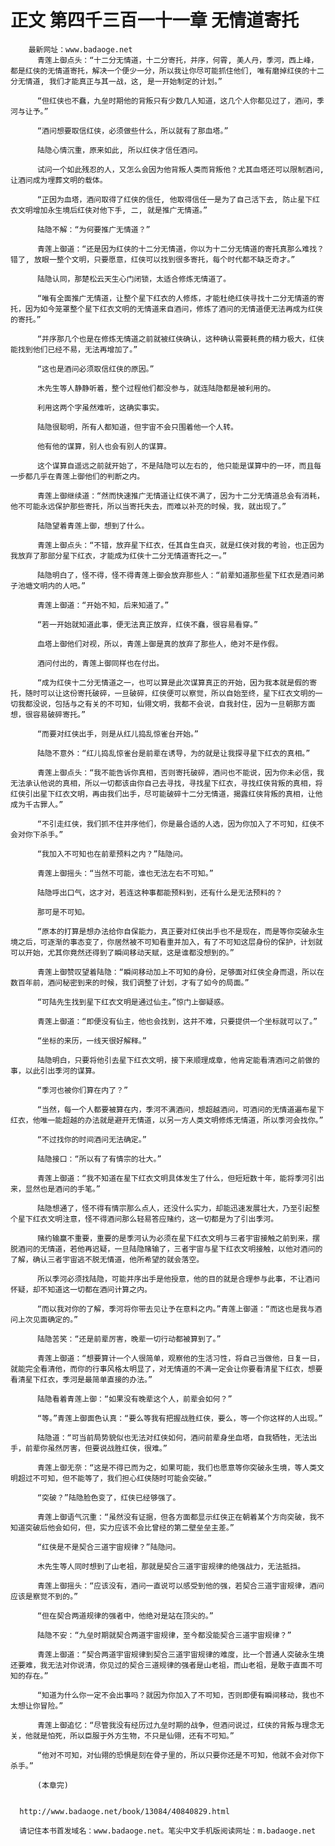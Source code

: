 # 正文 第四千三百一十一章 无情道寄托
        最新网址：www.badaoge.net
          青莲上御点头：“十二分无情道，十二分寄托，并序，何霄, 美人丹，季河，西上峰，都是红侠的无情道寄托，解决一个便少一分，所以我让你尽可能抓住他们, 唯有磨掉红侠的十二分无情道, 我们才能真正与其一战，这, 是一开始制定的计划。”
      
          “但红侠也不蠢，九垒时期他的背叛只有少数几人知道，这几个人你都见过了，酒问，季河与让予。”
      
          “酒问想要取信红侠，必须做些什么，所以就有了那血塔。”
      
          陆隐心情沉重，原来如此, 所以红侠才信任酒问。
      
          试问一个如此残忍的人，又怎么会因为他背叛人类而背叛他？尤其血塔还可以限制酒问, 让酒问成为埋葬文明的载体。
      
          “正因为血塔，酒问取得了红侠的信任, 他取得信任一是为了自己活下去, 防止星下红衣文明增加永生境后红侠对他下手, 二, 就是推广无情道。”
      
          陆隐不解：“为何要推广无情道？”
      
          青莲上御道：“还是因为红侠的十二分无情道，你以为十二分无情道的寄托真那么难找？错了, 放眼一整个文明，只要愿意，红侠可以找到很多寄托，每个时代都不缺乏奇才。”
      
          陆隐认同，那楚松云天生心门闭锁，太适合修炼无情道了。
      
          “唯有全面推广无情道，让整个星下红衣的人修炼，才能杜绝红侠寻找十二分无情道的寄托，因为如今笼罩整个星下红衣文明的无情道来自酒问，修炼了酒问的无情道便无法再成为红侠的寄托。”
      
          “并序那几个也是在修炼无情道之前就被红侠确认，这种确认需要耗费的精力极大，红侠能找到他们已经不易，无法再增加了。”
      
          “这也是酒问必须取信红侠的原因。”
      
          木先生等人静静听着，整个过程他们都没参与，就连陆隐都是被利用的。
      
          利用这两个字虽然难听，这确实事实。
      
          陆隐很聪明，所有人都知道，但宇宙不会只围着他一个人转。
      
          他有他的谋算，别人也会有别人的谋算。
      
          这个谋算自遥远之前就开始了，不是陆隐可以左右的, 他只能是谋算中的一环，而且每一步都几乎在青莲上御他们的判断之内。
      
          青莲上御继续道：“然而快速推广无情道让红侠不满了，因为十二分无情道总会有消耗，他不可能永远保护那些寄托，所以当寄托失去，而难以补充的时候，我，就出现了。”
      
          陆隐望着青莲上御，想到了什么。
      
          青莲上御点头：“不错，放弃星下红衣，任其自生自灭，就是红侠对我的考验，也正因为我放弃了那部分星下红衣，才能成为红侠十二分无情道寄托之一。”
      
          陆隐明白了，怪不得，怪不得青莲上御会放弃那些人：“前辈知道那些星下红衣是酒问弟子池塘文明内的人吧。”
      
          青莲上御道：“开始不知，后来知道了。”
      
          “若一开始就知道此事，便无法真正放弃，红侠不蠢，很容易看穿。”
      
          血塔上御他们对视，所以，青莲上御是真的放弃了那些人，绝对不是作假。
      
          酒问付出的，青莲上御同样也在付出。
      
          “成为红侠十二分无情道之一，也可以算是此次谋算真正的开始，因为我本就是假的寄托，随时可以让这份寄托破碎，一旦破碎，红侠便可以察觉，所以自始至终，星下红衣文明的一切我都没说，包括与之有关的不可知，仙翎文明，我都不会说，自我封住，因为一旦朝那方面想，很容易破碎寄托。”
      
          “而要对红侠出手，则是从红儿捣乱惊雀台开始。”
      
          陆隐不意外：“红儿捣乱惊雀台是前辈在诱导，为的就是让我探寻星下红衣的真相。”
      
          青莲上御点头：“我不能告诉你真相，否则寄托破碎，酒问也不能说，因为你未必信，我无法承认他说的真相，所以一切都该由你自己去寻找，寻找星下红衣，寻找红侠背叛的真相，将红侠引出星下红衣文明，再由我们出手，尽可能破碎十二分无情道，揭露红侠背叛的真相，让他成为千古罪人。”
      
          “不引走红侠，我们抓不住并序他们，你是最合适的人选，因为你加入了不可知，红侠不会对你下杀手。”
      
          “我加入不可知也在前辈预料之内？”陆隐问。
      
          青莲上御摇头：“当然不可能，谁也无法左右不可知。”
      
          陆隐呼出口气，这才对，若连这种事都能预料到，还有什么是无法预料的？
      
          那可是不可知。
      
          “原本的打算是想办法给你自保能力，真正要对红侠出手也不是现在，而是等你突破永生境之后，可逐渐的事态变了，你居然被不可知看重并加入，有了不可知这层身份的保护，计划就可以开始，尤其你竟然还得到了瞬间移动天赋，这是谁都没想到的。”
      
          青莲上御赞叹望着陆隐：“瞬间移动加上不可知的身份，足够面对红侠全身而退，所以在数百年前，酒问秘密到来的时候，我们调整了计划，才有了如今的局面。”
      
          “可陆先生找到星下红衣文明是通过仙主。”惊门上御疑惑。
      
          青莲上御道：“即便没有仙主，他也会找到，这并不难，只要提供一个坐标就可以了。”
      
          “坐标的来历，一线天很好解释。”
      
          陆隐明白，只要将他引去星下红衣文明，接下来顺理成章，他肯定能看清酒问之前做的事，以此引出季河的谋算。
      
          “季河也被你们算在内了？”
      
          “当然，每一个人都要被算在内，季河不满酒问，想超越酒问，可酒问的无情道遍布星下红衣，他唯一能超越的办法就是避开无情道，以另一方人类文明修炼无情道，所以季河会找你。”
      
          “不过找你的时间酒问无法确定。”
      
          陆隐接口：“所以有了有情宗的壮大。”
      
          青莲上御道：“我不知道在星下红衣文明具体发生了什么，但短短数十年，能将季河引出来，显然也是酒问的手笔。”
      
          陆隐想通了，怪不得有情宗那么点人，还没什么实力，却能迅速发展壮大，乃至引起整个星下红衣文明注意，怪不得酒问那么轻易答应赌约，这一切都是为了引出季河。
      
          赌约输赢不重要，重要的是季河认为必须在星下红衣文明与三者宇宙接触之前到来，摆脱酒问的无情道，若他再迟疑，一旦陆隐赌输了，三者宇宙与星下红衣文明接触，以他对酒问的了解，确认三者宇宙逃不脱无情道，他所希望的就会落空。
      
          所以季河必须找陆隐，可能并序出手是他授意，他的目的就是合理参与此事，不让酒问怀疑，却不知道这一切都在酒问计算之内。
      
          “而以我对你的了解，季河将你带去见让予在意料之内。”青莲上御道：“而这也是我与酒问上次见面确定的。”
      
          陆隐苦笑：“还是前辈厉害，晚辈一切行动都被算到了。”
      
          青莲上御道：“想要算计一个人很简单，观察他的生活习性，将自己当做他，日复一日，就能完全看清他，而你的行事风格太明显了，对无情道的不满一定会让你要看清星下红衣，想要看清星下红衣，季河是最简单直接的办法。”
      
          陆隐看着青莲上御：“如果没有晚辈这个人，前辈会如何？”
      
          “等。”青莲上御面色认真：“要么等我有把握战胜红侠，要么，等一个你这样的人出现。”
      
          陆隐道：“可当前局势貌似也无法对红侠如何，酒问前辈身坐血塔，自我牺牲，无法出手，前辈你虽然厉害，但要说战胜红侠，很难。”
      
          青莲上御无奈：“这是不得已而为之，如果可能，我们也愿意等你突破永生境，等人类文明超过不可知，但不能等了，我们担心红侠随时可能会突破。”
      
          “突破？”陆隐脸色变了，红侠已经够强了。
      
          青莲上御语气沉重：“虽然没有证据，但各方面都显示红侠正在朝着某个方向突破，我不知道突破后他会如何，但，实力应该不会比曾经的第二壁垒垒主差。”
      
          “红侠是不是契合三道宇宙规律？”陆隐问。
      
          木先生等人同时想到了山老祖，那就是契合三道宇宙规律的绝强战力，无法抵挡。
      
          青莲上御摇头：“应该没有，酒问一直说可以感受到他的强，若契合三道宇宙规律，酒问应该是察觉不到的。”
      
          “但在契合两道规律的强者中，他绝对是站在顶尖的。”
      
          陆隐不安：“九垒时期就契合两道宇宙规律，至今都没能契合三道宇宙规律？”
      
          青莲上御道：“契合两道宇宙规律到契合三道宇宙规律的难度，比一个普通人突破永生境还要难，我无法对你说清，你见过的契合三道规律的强者是山老祖，而山老祖，是敢于直面不可知的存在。”
      
          “知道为什么你一定不会出事吗？就因为你加入了不可知，否则即便有瞬间移动，我也不太想让你冒险。”
      
          青莲上御追忆：“尽管我没有经历过九垒时期的战争，但酒问说过，红侠的背叛与理念无关，他就是怕死，所以臣服于外方生物，不只是仙翎，还有不可知。”
      
          “他对不可知，对仙翎的恐惧是刻在骨子里的，所以只要你还是不可知，他就不会对你下杀手。”
      
          (本章完)
      
      
      http://www.badaoge.net/book/13084/40840829.html
      
      请记住本书首发域名：www.badaoge.net。笔尖中文手机版阅读网址：m.badaoge.net